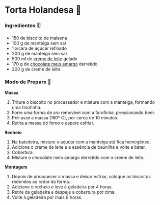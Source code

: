 # Torta Holandesa :cake:

### **Ingredientes** :file_cabinet:

- 150 de biscoito de maisena
- 100 g de manteiga sem sal
- 1 xícara de açúcar refinado
- 200 g de manteiga sem sal
- 500 ml de [creme de leite](https://blog.tudogostoso.com.br/cardapios/receitas-de-bolos-e-doces/receitas-doces-com-creme-de-leite/) gelado
- 170 g de [chocolate meio amargo](https://blog.tudogostoso.com.br/cardapios/receitas-com-chocolate-meio-amargo/) derretido
- 200 g de creme de leite



### **Modo de Preparo** :fried_egg:

**Massa**

1. Triture o biscoito no processador e misture com a manteiga, formando uma farofinha.
2. Forre uma forma de aro removível com a farofinha, pressionando bem.
3. Pré-asse a massa (180° C), por cerca de 10 minutos.
4. Retira a massa do forno e espere esfriar.

**Recheio**

1. Na batedeira, misture o açucar com a manteiga até fica homogêneo.
2. Adicione o creme de leite e a essência de baunilha e volte a bater.
3. Cobertura:
4. Misture o chocolate meio amargo derretido com o creme de leite.

**Montagem**

1. Depois de preaquecer a massa e deixar esfriar, coloque os biscoitos redondos ao redor da forma.
2. Adicione o recheio e leve à geladeira por 4 horas.
3. Retire da geladeira e despeje a cobertura por cima.
4. Volte à geladeira por mais 6 horas.




